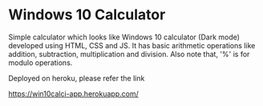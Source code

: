 # Windows 10 Calculator

Simple calculator which looks like Windows 10 calculator (Dark mode) developed using HTML, CSS and JS. 
It has basic arithmetic operations like addition, subtraction, multiplication and division.
Also note that, '%' is for modulo operations.



Deployed on heroku, please refer the link

https://win10calci-app.herokuapp.com/


